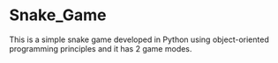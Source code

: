 # Snake_Game
This is a simple snake game developed in Python using object-oriented programming principles and it has 2 game modes.
